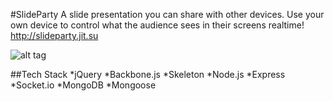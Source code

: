 #SlideParty
A slide presentation you can share with other devices. Use your own device to control what the audience sees in their screens realtime! 
http://slideparty.jit.su

![alt tag](https://raw.github.com/barrymwong/SlideParty/master/public/images/slideparty_sm.png)

##Tech Stack
*jQuery
*Backbone.js
*Skeleton
*Node.js
*Express
*Socket.io
*MongoDB
*Mongoose
